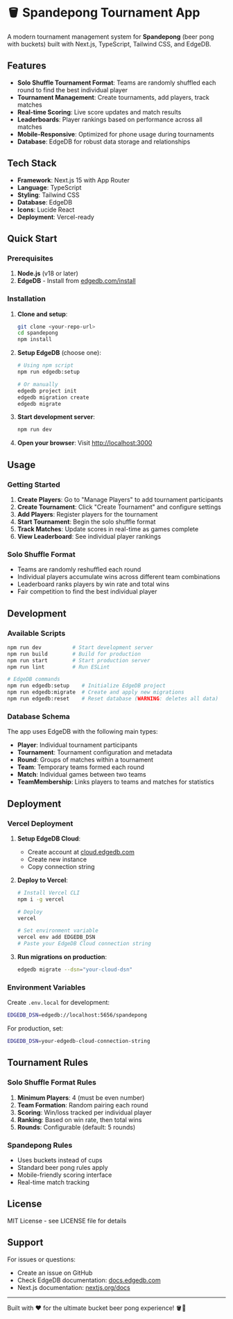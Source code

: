 # 🪣 Spandepong Tournament App

A modern tournament management system for **Spandepong** (beer pong with buckets) built with Next.js, TypeScript, Tailwind CSS, and EdgeDB.

## Features

- **Solo Shuffle Tournament Format**: Teams are randomly shuffled each round to find the best individual player
- **Tournament Management**: Create tournaments, add players, track matches
- **Real-time Scoring**: Live score updates and match results  
- **Leaderboards**: Player rankings based on performance across all matches
- **Mobile-Responsive**: Optimized for phone usage during tournaments
- **Database**: EdgeDB for robust data storage and relationships

## Tech Stack

- **Framework**: Next.js 15 with App Router
- **Language**: TypeScript
- **Styling**: Tailwind CSS
- **Database**: EdgeDB
- **Icons**: Lucide React
- **Deployment**: Vercel-ready

## Quick Start

### Prerequisites

1. **Node.js** (v18 or later)
2. **EdgeDB** - Install from [edgedb.com/install](https://www.edgedb.com/install)

### Installation

1. **Clone and setup**:
   ```bash
   git clone <your-repo-url>
   cd spandepong
   npm install
   ```

2. **Setup EdgeDB** (choose one):
   ```bash
   # Using npm script
   npm run edgedb:setup
   
   # Or manually
   edgedb project init
   edgedb migration create
   edgedb migrate
   ```

3. **Start development server**:
   ```bash
   npm run dev
   ```

4. **Open your browser**: Visit [http://localhost:3000](http://localhost:3000)

## Usage

### Getting Started

1. **Create Players**: Go to "Manage Players" to add tournament participants
2. **Create Tournament**: Click "Create Tournament" and configure settings
3. **Add Players**: Register players for the tournament  
4. **Start Tournament**: Begin the solo shuffle format
5. **Track Matches**: Update scores in real-time as games complete
6. **View Leaderboard**: See individual player rankings

### Solo Shuffle Format

- Teams are randomly reshuffled each round
- Individual players accumulate wins across different team combinations
- Leaderboard ranks players by win rate and total wins
- Fair competition to find the best individual player

## Development

### Available Scripts

```bash
npm run dev          # Start development server
npm run build        # Build for production
npm run start        # Start production server
npm run lint         # Run ESLint

# EdgeDB commands
npm run edgedb:setup    # Initialize EdgeDB project
npm run edgedb:migrate  # Create and apply new migrations
npm run edgedb:reset    # Reset database (WARNING: deletes all data)
```

### Database Schema

The app uses EdgeDB with the following main types:
- **Player**: Individual tournament participants
- **Tournament**: Tournament configuration and metadata
- **Round**: Groups of matches within a tournament
- **Team**: Temporary teams formed each round
- **Match**: Individual games between two teams
- **TeamMembership**: Links players to teams and matches for statistics

## Deployment

### Vercel Deployment

1. **Setup EdgeDB Cloud**: 
   - Create account at [cloud.edgedb.com](https://cloud.edgedb.com)
   - Create new instance
   - Copy connection string

2. **Deploy to Vercel**:
   ```bash
   # Install Vercel CLI
   npm i -g vercel
   
   # Deploy
   vercel
   
   # Set environment variable
   vercel env add EDGEDB_DSN
   # Paste your EdgeDB Cloud connection string
   ```

3. **Run migrations on production**:
   ```bash
   edgedb migrate --dsn="your-cloud-dsn"
   ```

### Environment Variables

Create `.env.local` for development:
```bash
EDGEDB_DSN=edgedb://localhost:5656/spandepong
```

For production, set:
```bash
EDGEDB_DSN=your-edgedb-cloud-connection-string
```

## Tournament Rules

### Solo Shuffle Format Rules

1. **Minimum Players**: 4 (must be even number)
2. **Team Formation**: Random pairing each round
3. **Scoring**: Win/loss tracked per individual player
4. **Ranking**: Based on win rate, then total wins
5. **Rounds**: Configurable (default: 5 rounds)

### Spandepong Rules

- Uses buckets instead of cups
- Standard beer pong rules apply
- Mobile-friendly scoring interface
- Real-time match tracking

## License

MIT License - see LICENSE file for details

## Support

For issues or questions:
- Create an issue on GitHub
- Check EdgeDB documentation: [docs.edgedb.com](https://docs.edgedb.com)
- Next.js documentation: [nextjs.org/docs](https://nextjs.org/docs)

---

Built with ❤️ for the ultimate bucket beer pong experience! 🪣🏓
